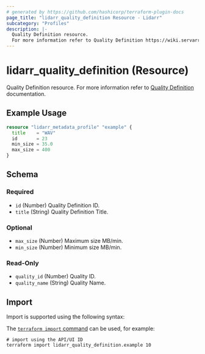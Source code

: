 ```yaml
---
# generated by https://github.com/hashicorp/terraform-plugin-docs
page_title: "lidarr_quality_definition Resource - Lidarr"
subcategory: "Profiles"
description: |-
  Quality Definition resource.
  For more information refer to Quality Definition https://wiki.servarr.com/lidarr/settings#quality-1 documentation.
---
```


# lidarr_quality_definition (Resource)

<!-- subcategory:Profiles -->
Quality Definition resource.
For more information refer to [Quality Definition](https://wiki.servarr.com/lidarr/settings#quality-1) documentation.

## Example Usage

```terraform
resource "lidarr_metadata_profile" "example" {
  title    = "WAV"
  id       = 23
  min_size = 35.0
  max_size = 400
}
```

<!-- schema generated by tfplugindocs -->
## Schema

### Required

- `id` (Number) Quality Definition ID.
- `title` (String) Quality Definition Title.

### Optional

- `max_size` (Number) Maximum size MB/min.
- `min_size` (Number) Minimum size MB/min.

### Read-Only

- `quality_id` (Number) Quality ID.
- `quality_name` (String) Quality Name.

## Import

Import is supported using the following syntax:

The [`terraform import` command](https://developer.hashicorp.com/terraform/cli/commands/import) can be used, for example:

```shell
# import using the API/UI ID
terraform import lidarr_quality_definition.example 10
```
